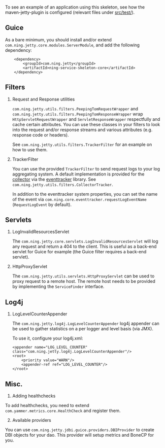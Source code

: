 To see an example of an application using this skeleton, see how the maven-jetty-plugin is configured (relevant files under [src/test/](https://github.com/pierre/ning-service-skeleton/tree/master/core/src/test)).

Guice
-----

As a bare minimum, you should install and/or extend `com.ning.jetty.core.modules.ServerModule`, and add the following dependency:


        <dependency>
            <groupId>com.ning.jetty</groupId>
            <artifactId>ning-service-skeleton-core</artifactId>
        </dependency>


Filters
-------

1.  Request and Response utilities

    `com.ning.jetty.utils.filters.PeepingTomRequestWrapper` and `com.ning.jetty.utils.filters.PeepingTomResponseWrapper`
    wrap `HttpServletRequestWrapper` and `ServletResponseWrapper` respectfully and cache certain attributes. You can use
    these classes in your filters to look into the request and/or response streams and various attributes
    (e.g. response code or headers).

    See `com.ning.jetty.utils.filters.TrackerFilter` for an example on how to use them.

2.  TrackerFilter

    You can use the provided `TrackerFilter` to send request logs to your log aggregating system. A default implementation is provided
    for the [collector](https://github.com/pierre/pierre) via the [eventtracker](https://github.com/pierre/eventtracker) library.
    See `com.ning.jetty.utils.filters.CollectorTracker`.

    In addition to the eventtracker system properties, you can set the name of the event via `com.ning.core.eventtracker.requestLogEventName`
    (`RequestLogEvent` by default).


Servlets
--------

1.  LogInvalidResourcesServlet

    The `com.ning.jetty.core.servlets.LogInvalidResourcesServlet` will log any request and return a 404 to the client. This is useful
    as a back-end servlet for Guice for example (the Guice filter requires a back-end servlet).

2.  HttpProxyServlet

    The `com.ning.jetty.utils.servlets.HttpProxyServlet` can be used to proxy request to a remote host. The remote host needs to be
    provided by implementing the `ServiceFinder` interface.


Log4j
-----

1.  LogLevelCounterAppender

    The `com.ning.jetty.log4j.LogLevelCounterAppender` log4j appender can be used to gather statistics on a per logger
    and level basis (via JMX).

    To use it, configure your log4j.xml:

        <appender name="LOG_LEVEL_COUNTER" class="com.ning.jetty.log4j.LogLevelCounterAppender"/>
        <root>
            <priority value="WARN"/>
            <appender-ref ref="LOG_LEVEL_COUNTER"/>
        </root>

Misc.
-----

1.  Adding healthchecks

   To add healthchecks, you need to extend `com.yammer.metrics.core.HealthCheck` and register them.

2.  Available providers

   You can use `com.ning.jetty.jdbi.guice.providers.DBIProvider` to create DBI objects for your dao. This provider will setup metrics and BoneCP for you.
